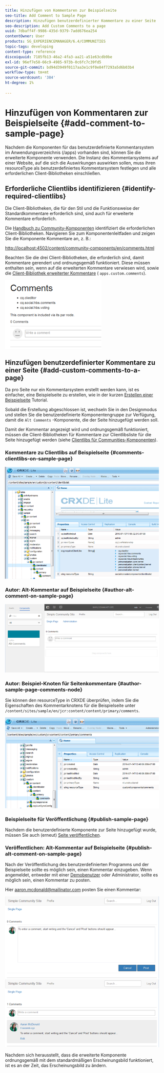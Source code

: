 ```yaml
---
title: Hinzufügen von Kommentaren zur Beispielseite
seo-title: Add Comment to Sample Page
description: Hinzufügen benutzerdefinierter Kommentare zu einer Seite
seo-description: Add Custom Comments to a page
uuid: 7dbaff4f-9986-435d-9379-7add676ea254
contentOwner: User
products: SG_EXPERIENCEMANAGER/6.4/COMMUNITIES
topic-tags: developing
content-type: reference
discoiquuid: 7185fb13-46a2-4fa3-aa21-a51e63cdb9be
exl-id: 96ef7e58-66c9-4985-973b-0c6fc7c39fd5
source-git-commit: bd94d3949f0117aa3e1c9f0e84f7293a5d6b03b4
workflow-type: tm+mt
source-wordcount: '384'
ht-degree: 1%

---
```


# Hinzufügen von Kommentaren zur Beispielseite {#add-comment-to-sample-page}

Nachdem die Komponenten für das benutzerdefinierte Kommentarsystem im Anwendungsverzeichnis (/apps) vorhanden sind, können Sie die erweiterte Komponente verwenden. Die Instanz des Kommentarsystems auf einer Website, auf die sich die Auswirkungen auswirken sollen, muss ihren resourceType als benutzerdefiniertes Kommentarsystem festlegen und alle erforderlichen Client-Bibliotheken einschließen.

## Erforderliche Clientlibs identifizieren {#identify-required-clientlibs}

Die Client-Bibliotheken, die für den Stil und die Funktionsweise der Standardkommentare erforderlich sind, sind auch für erweiterte Kommentare erforderlich.

Die [Handbuch zu Community-Komponenten](components-guide.md) identifiziert die erforderlichen Client-Bibliotheken. Navigieren Sie zum Komponentenleitfaden und zeigen Sie die Komponente Kommentare an, z. B.:

[http://localhost:4502/content/community-components/en/comments.html](http://localhost:4502/content/community-components/en/comments.html)

Beachten Sie die drei Client-Bibliotheken, die erforderlich sind, damit Kommentare gerendert und ordnungsgemäß funktioniert. Diese müssen enthalten sein, wenn auf die erweiterten Kommentare verwiesen wird, sowie die [Client-Bibliothek erweiterter Kommentare](extend-create-components.md#create-a-client-library-folder) ( `apps.custom.comments`).

![chlimage_1-47](assets/chlimage_1-47.png)

## Hinzufügen benutzerdefinierter Kommentare zu einer Seite {#add-custom-comments-to-a-page}

Da pro Seite nur ein Kommentarsystem erstellt werden kann, ist es einfacher, eine Beispielseite zu erstellen, wie in der kurzen [Erstellen einer Beispielseite](create-sample-page.md) Tutorial.

Sobald die Erstellung abgeschlossen ist, wechseln Sie in den Designmodus und stellen Sie die benutzerdefinierte Komponentengruppe zur Verfügung, damit die `Alt Comments` -Komponente, die der Seite hinzugefügt werden soll.

Damit der Kommentar angezeigt wird und ordnungsgemäß funktioniert, müssen die Client-Bibliotheken für Kommentare zur Clientlibsliste für die Seite hinzugefügt werden (siehe [Clientlibs für Communities-Komponenten](clientlibs.md)).

### Kommentare zu Clientlibs auf Beispielseite {#comments-clientlibs-on-sample-page}

![Kommentare zu Clientlibs auf Beispielseite](assets/chlimage_1-48.png)

### Autor: Alt-Kommentar auf Beispielseite {#author-alt-comment-on-sample-page}

![Alt-Kommentar auf Beispielseite](assets/chlimage_1-49.png)

### Autor: Beispiel-Knoten für Seitenkommentare {#author-sample-page-comments-node}

Sie können den resourceType in CRXDE überprüfen, indem Sie die Eigenschaften des Kommentarknotens für die Beispielseite unter `/content/sites/sample/en/jcr:content/content/primary/comments`.

![chlimage_1-50](assets/chlimage_1-50.png)

### Beispielseite für Veröffentlichung {#publish-sample-page}

Nachdem die benutzerdefinierte Komponente zur Seite hinzugefügt wurde, müssen Sie auch (erneut) [Seite veröffentlichen](sites-console.md#publishing-the-site).

### Veröffentlichen: Alt-Kommentar auf Beispielseite {#publish-alt-comment-on-sample-page}

Nach der Veröffentlichung des benutzerdefinierten Programms und der Beispielseite sollte es möglich sein, einen Kommentar einzugeben. Wenn angemeldet, entweder mit einer [Demobenutzer](tutorials.md#demo-users) oder Administrator, sollte es möglich sein, einen Kommentar zu posten.

Hier aaron.mcdonald@mailinator.com posten Sie einen Kommentar:

![chlimage_1-51](assets/chlimage_1-51.png) ![chlimage_1-52](assets/chlimage_1-52.png)

Nachdem sich herausstellt, dass die erweiterte Komponente ordnungsgemäß mit dem standardmäßigen Erscheinungsbild funktioniert, ist es an der Zeit, das Erscheinungsbild zu ändern.
